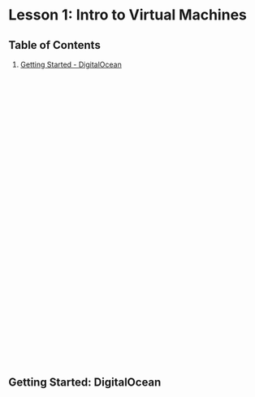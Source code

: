 # Lesson 1: Intro to Virtual Machines

## Table of Contents

1. [Getting Started - DigitalOcean](##getting-started-digitalocean)

<br><br><br><br><br><br><br><br><br><br><br><br><br><br><br><br><br><br><br><br><br><br><br><br><br><br><br><br><br><br><br><br><br>

## Getting Started: DigitalOcean
